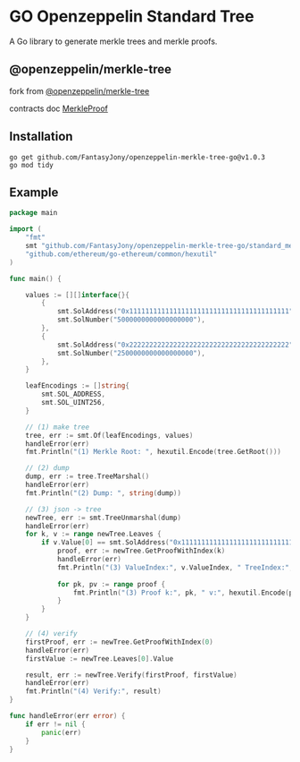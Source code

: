 # GO Openzeppelin Standard Tree

A Go library to generate merkle trees and merkle proofs.

## @openzeppelin/merkle-tree

fork from [@openzeppelin/merkle-tree](https://github.com/OpenZeppelin/merkle-tree)

contracts doc [MerkleProof](https://docs.openzeppelin.com/contracts/4.x/api/utils#MerkleProof)

## Installation
```
go get github.com/FantasyJony/openzeppelin-merkle-tree-go@v1.0.3
go mod tidy
```

## Example
```go
package main

import (
	"fmt"
	smt "github.com/FantasyJony/openzeppelin-merkle-tree-go/standard_merkle_tree"
	"github.com/ethereum/go-ethereum/common/hexutil"
)

func main() {

	values := [][]interface{}{
		{
			smt.SolAddress("0x1111111111111111111111111111111111111111"),
			smt.SolNumber("5000000000000000000"),
		},
		{
			smt.SolAddress("0x2222222222222222222222222222222222222222"),
			smt.SolNumber("2500000000000000000"),
		},
	}

	leafEncodings := []string{
		smt.SOL_ADDRESS,
		smt.SOL_UINT256,
	}

	// (1) make tree
	tree, err := smt.Of(leafEncodings, values)
	handleError(err)
	fmt.Println("(1) Merkle Root: ", hexutil.Encode(tree.GetRoot()))

	// (2) dump
	dump, err := tree.TreeMarshal()
	handleError(err)
	fmt.Println("(2) Dump: ", string(dump))

	// (3) json -> tree
	newTree, err := smt.TreeUnmarshal(dump)
	handleError(err)
	for k, v := range newTree.Leaves {
		if v.Value[0] == smt.SolAddress("0x1111111111111111111111111111111111111111") {
			proof, err := newTree.GetProofWithIndex(k)
			handleError(err)
			fmt.Println("(3) ValueIndex:", v.ValueIndex, " TreeIndex:", v.TreeIndex, " Hash:", hexutil.Encode(v.Hash), " Value:", v.Value)
			
			for pk, pv := range proof {
				fmt.Println("(3) Proof k:", pk, " v:", hexutil.Encode(pv))
			}
		}
	}

	// (4) verify
	firstProof, err := newTree.GetProofWithIndex(0)
	handleError(err)
	firstValue := newTree.Leaves[0].Value

	result, err := newTree.Verify(firstProof, firstValue)
	handleError(err)
	fmt.Println("(4) Verify:", result)
}

func handleError(err error) {
	if err != nil {
		panic(err)
	}
}
```